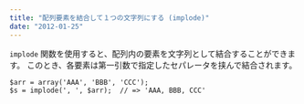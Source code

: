 ```yaml
---
title: "配列要素を結合して１つの文字列にする (implode)"
date: "2012-01-25"
---
```


`implode` 関数を使用すると、配列内の要素を文字列として結合することができます。
このとき、各要素は第一引数で指定したセパレータを挟んで結合されます。

~~~
$arr = array('AAA', 'BBB', 'CCC');
$s = implode(', ', $arr);  // => 'AAA, BBB, CCC'
~~~

